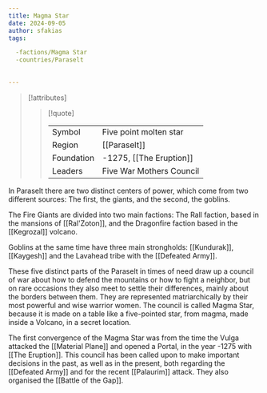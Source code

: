 ```yaml
---
title: Magma Star
date: 2024-09-05
author: sfakias
tags:

  -factions/Magma Star
  -countries/Paraselt
  
 
---
```

> [!attributes]
> 
> > [!quote]
> >
> > | | |
> > | --- | --- |
> > | Symbol | Five point molten star |
> > | Region | [[Paraselt]] |
> > | Foundation | -1275, [[The Eruption]] |
> > | Leaders | Five War Mothers Council |

In Paraselt there are two distinct centers of power, which come from two different sources: The first, the giants, and the second, the goblins.

The Fire Giants are divided into two main factions: The Rall faction, based in the mansions of [[Ral'Zoton]], and the Dragonfire faction based in the [[Kegrozal]] volcano.

Goblins at the same time have three main strongholds: [[Kundurak]], [[Kaygesh]] and the Lavahead tribe with the [[Defeated Army]].

These five distinct parts of the Paraselt in times of need draw up a council of war about how to defend the mountains or how to fight a neighbor, but on rare occasions they also meet to settle their differences, mainly about the borders between them. They are represented matriarchically by their most powerful and wise warrior women. The council is called Magma Star, because it is made on a table like a five-pointed star, from magma, made inside a Volcano, in a secret location.

The first convergence of the Magma Star was from the time the Vulga attacked the [[Material Plane]] and opened a Portal, in the year -1275 with [[The Eruption]]. This council has been called upon to make important decisions in the past, as well as in the present, both regarding the [[Defeated Army]] and for the recent [[Palaurim]] attack. They also organised the [[Battle of the Gap]].